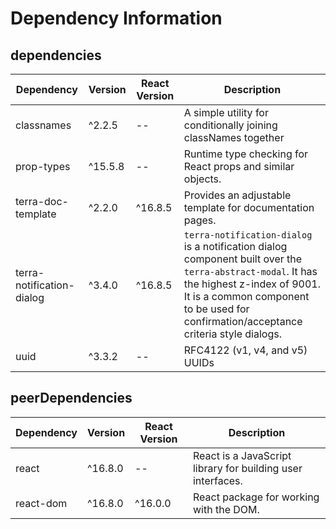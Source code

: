 # Dependency Information

## dependencies
| Dependency | Version | React Version | Description |
|-|-|-|-|
| classnames | ^2.2.5 | -- | A simple utility for conditionally joining classNames together |
| prop-types | ^15.5.8 | -- | Runtime type checking for React props and similar objects. |
| terra-doc-template | ^2.2.0 | ^16.8.5 | Provides an adjustable template for documentation pages. |
| terra-notification-dialog | ^3.4.0 | ^16.8.5 | `terra-notification-dialog` is a notification dialog component built over the `terra-abstract-modal`. It has the highest z-index of 9001. It is a common component to be used for confirmation/acceptance criteria style dialogs. |
| uuid | ^3.3.2 | -- | RFC4122 (v1, v4, and v5) UUIDs |

## peerDependencies
| Dependency | Version | React Version | Description |
|-|-|-|-|
| react | ^16.8.0 | -- | React is a JavaScript library for building user interfaces. |
| react-dom | ^16.8.0 | ^16.0.0 | React package for working with the DOM. |
